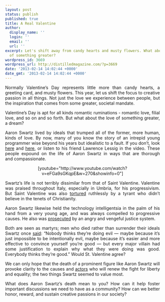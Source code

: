 ```yaml
---
layout: post
status: publish
published: true
title: A Real Valentine
author:
  display_name: ''
  login: ''
  email: ''
  url: ''
excerpt: Let's shift away from candy hearts and musty flowers. What about the love
  of something greater?
wordpress_id: 3669
wordpress_url: http://distilledmagazine.com/?p=3669
date: '2013-02-14 14:02:44 +0000'
date_gmt: '2013-02-14 14:02:44 +0000'
---
```

<p dir="ltr" style="text-align: justify;">Normally Valentine’s Day represents little more than candy hearts, a greeting card, and musty flowers. This year, let us shift the focus to creative passion in all things. Not just the love we experience between people, but the inspiration that comes from some greater, societal mandate.</p>
<p dir="ltr" style="text-align: justify;">Valentine’s Day is apt for all kinds romantic ruminations - romantic love, filial love, and so on and so forth. But what about the love of something greater, a dream?</p>
<p dir="ltr" style="text-align: justify;">Aaron Swartz lived by ideals that trumped all of the former, more human, kinds of love. By now, many of you know the story of an intrepid young programmer wise beyond his years but idealistic to a fault. If you don’t, look <a href="http://distilledmagazine.com/wp-content/uploads/2013/02/aaron_swartz_memorial_service_demonstrates_the_battle_for_his_legacy.html">here</a> and <a href="http://distilledmagazine.com/wp-content/uploads/2013/02/aaron-swartz-2013-2">here</a>, or listen to his friend Lawrence Lessig in the video. These people expound on the life of Aaron Swartz in ways that are thorough and compassionate.</p>
<p dir="ltr" style="text-align: justify;"><!--column--></p>
<p dir="ltr" style="text-align: center;">[youtube="http://www.youtube.com/watch?v=eFGa9sGKqpE&amp;w=270&amp;showinfo=0"]</p>
<p dir="ltr" style="text-align: justify;">Swartz’s life is not terribly dissimilar from that of Saint Valentine. Valentine was praised throughout Italy, especially in Umbria, for his progressivism. But Saint Valentine was also <a href="http://distilledmagazine.com/wp-content/uploads/2013/02/main.php?cat_id=403&amp;id_dett=156">tortured</a> ruthlessly by a tyrant who didn’t believe in the tenets of Christianity.</p>
<p dir="ltr" style="text-align: justify;">Aaron Swartz likewise held the technology intelligentsia in the palm of his hand from a very young age, and was always compelled to progressive causes. He also was <a href="http://distilledmagazine.com/wp-content/uploads/2013/02/53">prosecuted</a> by an angry and vengeful justice system.</p>
<p dir="ltr" style="text-align: justify;"><!--column--></p>
<p dir="ltr" style="text-align: justify;">Both are seen as martyrs; men who died rather than surrender their ideals Swartz once <a href="http://distilledmagazine.com/wp-content/uploads/2013/02/intentionalevil">said</a>: “Nobody thinks they’re doing evil — maybe because it’s just impossible to be intentionally evil, maybe because it’s easier and more effective to convince yourself you’re good — but every major villain had some justification to explain why what they were doing was good. Everybody thinks they’re good.” Would St. Valentine agree?</p>
<p dir="ltr" style="text-align: justify;">We can only hope that the death of a prominent figure like Aaron Swartz will provoke clarity to the causes and <a href="http://distilledmagazine.com/wp-content/uploads/2013/02/aaron_swartz_memorial_service_demonstrates_the_battle_for_his_legacy.html">actors</a> who will renew the fight for liberty and equality; the two things Swartz seemed to value most.</p>
<p style="text-align: justify;">What does Aaron Swartz’s death mean to you? How can it help foster important discussions we need to have as a community? How can we better honor, reward, and sustain creative passions in our society?</p>
<p style="text-align: justify;"><!--column--></p>
